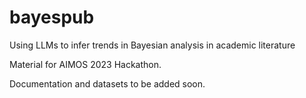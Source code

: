 # bayespub

Using LLMs to infer trends in Bayesian analysis in academic literature

Material for AIMOS 2023 Hackathon.

Documentation and datasets to be added soon.

